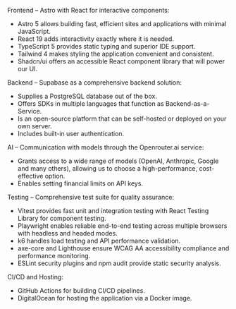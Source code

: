 Frontend – Astro with React for interactive components:

- Astro 5 allows building fast, efficient sites and applications with minimal JavaScript.
- React 19 adds interactivity exactly where it is needed.
- TypeScript 5 provides static typing and superior IDE support.
- Tailwind 4 makes styling the application convenient and consistent.
- Shadcn/ui offers an accessible React component library that will power our UI.

Backend – Supabase as a comprehensive backend solution:

- Supplies a PostgreSQL database out of the box.
- Offers SDKs in multiple languages that function as Backend-as-a-Service.
- Is an open-source platform that can be self-hosted or deployed on your own server.
- Includes built-in user authentication.

AI – Communication with models through the Openrouter.ai service:

- Grants access to a wide range of models (OpenAI, Anthropic, Google and many others), allowing us to choose a high-performance, cost-effective option.
- Enables setting financial limits on API keys.

Testing – Comprehensive test suite for quality assurance:

- Vitest provides fast unit and integration testing with React Testing Library for component testing.
- Playwright enables reliable end-to-end testing across multiple browsers with headless and headed modes.
- k6 handles load testing and API performance validation.
- axe-core and Lighthouse ensure WCAG AA accessibility compliance and performance monitoring.
- ESLint security plugins and npm audit provide static security analysis.

CI/CD and Hosting:

- GitHub Actions for building CI/CD pipelines.
- DigitalOcean for hosting the application via a Docker image.
